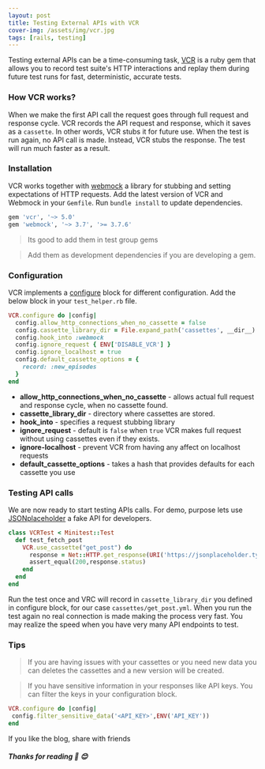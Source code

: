 ```yaml
---
layout: post
title: Testing External APIs with VCR
cover-img: /assets/img/vcr.jpg
tags: [rails, testing]
---
```


Testing external APIs can be a time-consuming task, [VCR](https://github.com/vcr/vcr) is a ruby gem that allows you to record test suite's HTTP interactions and replay them during future test runs for fast, deterministic, accurate tests.

### How VCR works?
When we make the first API call the request goes through full request and response cycle. VCR records the API request and response, which it saves as a `cassette`. In other words, VCR stubs it for future use. When the test is run again, no API call is made. Instead, VCR stubs the response. The test will run much faster as a result.

### Installation
VCR works together with [webmock](https://github.com/bblimke/webmock) a library for stubbing and setting expectations of HTTP requests. Add the latest version of VCR and Webmock in your `Gemfile`. Run `bundle install` to update dependencies.

```ruby
gem 'vcr', '~> 5.0'
gem 'webmock', '~> 3.7', '>= 3.7.6'
```
> Its good to add them in test group gems

> Add them as development dependencies if you are developing a gem.

### Configuration
VCR implements a [configure](https://relishapp.com/vcr/vcr/v/1-6-0/docs/configuration/) block for different configuration. Add the below block in your `test_helper.rb` file.

```ruby
VCR.configure do |config|
  config.allow_http_connections_when_no_cassette = false
  config.cassette_library_dir = File.expand_path('cassettes', __dir__)
  config.hook_into :webmock
  config.ignore_request { ENV['DISABLE_VCR'] }
  config.ignore_localhost = true
  config.default_cassette_options = {
    record: :new_episodes
  }
end
```
- __allow_http_connections_when_no_cassette__ - allows actual full request and response cycle, when no cassette found.
- __cassette_library_dir__ - directory where cassettes are stored.
- __hook_into__ - specifies a request stubbing library
- __ignore_request__ - default is `false` when `true` VCR makes full request without using cassettes even if they exists.
- __ignore-localhost__ -  prevent VCR from having any affect on localhost requests
- __default_cassette_options__ - takes a hash that provides defaults for each cassette you use

### Testing API calls
We are now ready to start testing APIs calls. For demo, purpose lets use [JSONplaceholder](https://jsonplaceholder.typicode.com/) a fake API for developers.

```ruby
class VCRTest < Minitest::Test
  def test_fetch_post
    VCR.use_cassette("get_post") do
      response = Net::HTTP.get_response(URI('https://jsonplaceholder.typicode.com/posts/1'))
      assert_equal(200,response.status)
    end
  end
end
```
Run the test once and VRC will record in `cassette_library_dir` you defined in configure block, for our case `cassettes/get_post.yml`. When you run the test again no real connection is made making the process very fast. You may realize the speed when you have very many API endpoints to test.

### Tips
>If you are having issues with your cassettes or you need new data you can deletes the cassettes and a new version will be created.

> If you have sensitive information in your responses like API keys. You can filter the keys in your configuration block.
```ruby
VCR.configure do |config|
 config.filter_sensitive_data('<API_KEY>',ENV('API_KEY'))
end
```

If you like the blog, share with friends

##### Thanks for reading :tada: :blush:
